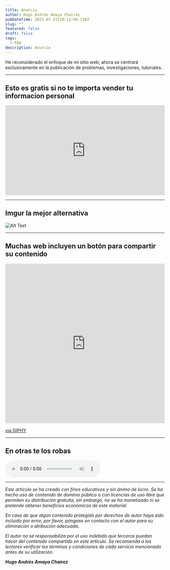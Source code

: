 ```yaml
---
title: Anuncio
author: Hugo Andrés Amaya Chairez
pubDatetime: 2023-07-21T10:11:06.130Z
slug: ""
featured: false
draft: false
tags:
  - FAQ
description: Anuncio
---
```


He reconsiderado el enfoque de mi sitio web; ahora se centrará exclusivamente en la publicación de problemas, investigaciones, tutoriales.

---

## Esto es gratis si no te importa vender tu informacion personal

<div style="position: relative; padding-bottom: 56.25%; height: 0; overflow: hidden;">
  <iframe src="https://www.youtube.com/embed/NSislM08uWM" style="position: absolute; top: 0; left: 0; width: 100%; height: 100%; border:0;" allowfullscreen title="a playlist to romanticize studying physics"></iframe>
</div>

---

## Imgur la mejor alternativa

![Alt Text](https://i.imgur.com/AFacWvY.gif)

---

## Muchas web incluyen un botón para compartir su contenido

<div style="width:100%;height:0;padding-bottom:100%;position:relative;">
  <iframe src="https://giphy.com/embed/WopbjaQ3JCjvLpDXJg" width="100%" height="100%" style="position:absolute" frameBorder="0" class="giphy-embed" allowFullScreen></iframe>
</div>
<p><a href="https://giphy.com/gifs/transparente-alinhadores-clickaligner-WopbjaQ3JCjvLpDXJg">via GIPHY</a></p>

---

## En otras te los robas

<audio controls>
  <source src="https://tedmuller.us/Piano/MinuteWaltz/MinuteWaltz_secondo.mp3" type="audio/mpeg">
  Tu navegador no soporta el elemento de audio.
</audio>

---

_Este artículo se ha creado con fines educativos y sin ánimo de lucro. Se ha hecho uso de contenido de dominio público o con licencias de uso libre que permiten su distribución gratuita, sin embargo, no se ha monetizado ni se pretende obtener beneficios económicos de este material._

_En caso de que algún contenido protegido por derechos de autor haya sido incluido por error, por favor, póngase en contacto con el autor para su eliminación o atribución adecuada._

_El autor no se responsabiliza por el uso indebido que terceros puedan hacer del contenido compartido en este artículo. Se recomienda a los lectores verificar los términos y condiciones de cada servicio mencionado antes de su utilización._

**_Hugo Andrés Amaya Chairez_**
